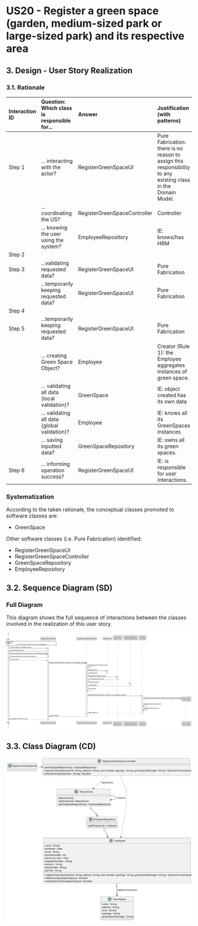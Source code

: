 # US20 - Register a green space (garden, medium-sized park or large-sized park) and its respective area

## 3. Design - User Story Realization 

### 3.1. Rationale


| Interaction ID | Question: Which class is responsible for...   | Answer                       | Justification (with patterns)                                                                                 |
|:---------------|:----------------------------------------------|:-----------------------------|:--------------------------------------------------------------------------------------------------------------|
| Step 1  		     | 	... interacting with the actor?              | RegisterGreenSpaceUI         | Pure Fabrication: there is no reason to assign this responsibility to any existing class in the Domain Model. |
| 			  		        | 	... coordinating the US?                     | RegisterGreenSpaceController | Controller                                                                                                    |
| 			  		        | ... knowing the user using the system?        | EmployeeRepository           | IE: knows/has HRM                                                                                             |
| Step 2  		     | 							                                       |                              |                                                                                                               |
| Step 3	        | 	...validating requested data?                | RegisterGreenSpaceUI         | Pure Fabrication                                                                                              |
| 		             | 	...temporarily keeping requested data?       | RegisterGreenSpaceUI         | Pure Fabrication                                                                                              |
| Step 4  		     | 	                                             |                              |                                                                                                               |
| Step 5         | 	...temporarily keeping requested data?       | RegisterGreenSpaceUI         | Pure Fabrication                                                                                              |
| 	              | 	... creating Green Space Object?             | Employee                     | Creator (Rule 1): the Employee aggregates instances of green space.                                           |
| 		             | 	... validating all data (local validation)?  | GreenSpace                   | IE: object created has its own data                                                                           |
| 		             | 	... validating all data (global validation)? | Employee                     | 	IE: knows all its GreenSpaces instances                                                                      |
| 		             | 	... saving inputted data?                    | GreenSpaceRepository         | IE: owns all its green spaces.                                                                                |
| Step 6 		      | 	... informing operation success?             | RegisterGreenSpaceUI         | IE: is responsible for user interactions.                                                                     | 

### Systematization ##

According to the taken rationale, the conceptual classes promoted to software classes are: 

* GreenSpace


Other software classes (i.e. Pure Fabrication) identified: 

* RegisterGreenSpaceUI  
* RegisterGreenSpaceController
* GreenSpaceRepository
* EmployeeRepository


## 3.2. Sequence Diagram (SD)


### Full Diagram

This diagram shows the full sequence of interactions between the classes involved in the realization of this user story.

![Sequence Diagram - Full](svg/us20-sequence-diagram-full.svg)


## 3.3. Class Diagram (CD)

![Class Diagram](svg/us020-class-diagram.svg)